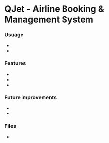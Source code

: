 # QJet - Airline Booking & Management System
### Usuage
* 
* 
### Features
* 
* 
* 
### Future improvements
* 
* 
### Files
>
* 
